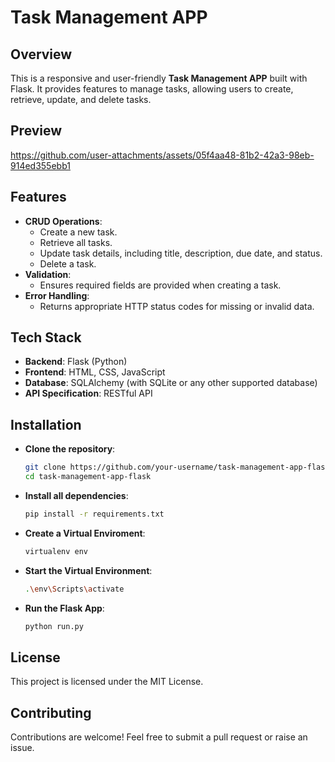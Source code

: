 # Task Management APP

## Overview

This is a responsive and user-friendly **Task Management APP** built with Flask. It provides features to manage tasks, allowing users to create, retrieve, update, and delete tasks.

## Preview



https://github.com/user-attachments/assets/05f4aa48-81b2-42a3-98eb-914ed355ebb1



## Features

- **CRUD Operations**:
  - Create a new task.
  - Retrieve all tasks.
  - Update task details, including title, description, due date, and status.
  - Delete a task.
- **Validation**:
  - Ensures required fields are provided when creating a task.
- **Error Handling**:
  - Returns appropriate HTTP status codes for missing or invalid data.

## Tech Stack

- **Backend**: Flask (Python)
- **Frontend**: HTML, CSS, JavaScript
- **Database**: SQLAlchemy (with SQLite or any other supported database)
- **API Specification**: RESTful API

## Installation

- **Clone the repository**:
  ```bash
  git clone https://github.com/your-username/task-management-app-flask.git
  cd task-management-app-flask
  ```
- **Install all dependencies**:
  ```bash
  pip install -r requirements.txt
  ```
- **Create a Virtual Enviroment**:
  ```bash
  virtualenv env
  ```
- **Start the Virtual Environment**:
  ```bash
  .\env\Scripts\activate
  ```
- **Run the Flask App**:
  ```bash
  python run.py
  ```
## License
This project is licensed under the MIT License.

## Contributing
Contributions are welcome! Feel free to submit a pull request or raise an issue.
